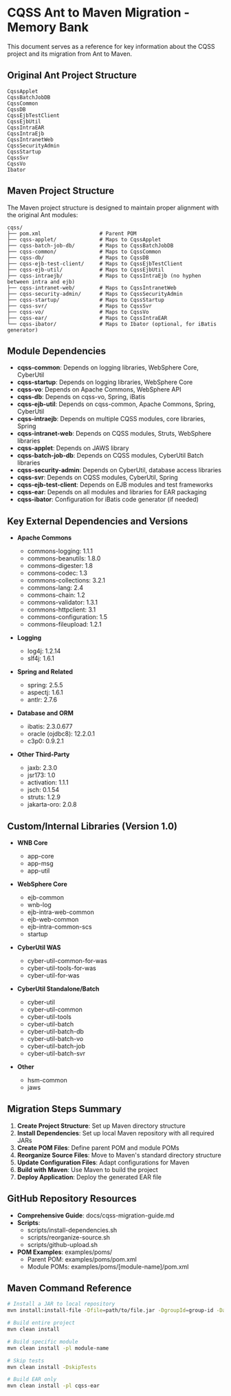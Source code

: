 # CQSS Ant to Maven Migration - Memory Bank

This document serves as a reference for key information about the CQSS project and its migration from Ant to Maven.

## Original Ant Project Structure

```
CqssApplet
CqssBatchJobDB
CqssCommon
CqssDB
CqssEjbTestClient
CqssEjbUtil
CqssIntraEAR
CqssIntraEjb
CqssIntranetWeb
CqssSecurityAdmin
CqssStartup
CqssSvr
CqssVo
Ibator
```

## Maven Project Structure

The Maven project structure is designed to maintain proper alignment with the original Ant modules:

```
cqss/
├── pom.xml                   # Parent POM
├── cqss-applet/              # Maps to CqssApplet
├── cqss-batch-job-db/        # Maps to CqssBatchJobDB
├── cqss-common/              # Maps to CqssCommon
├── cqss-db/                  # Maps to CqssDB
├── cqss-ejb-test-client/     # Maps to CqssEjbTestClient
├── cqss-ejb-util/            # Maps to CqssEjbUtil
├── cqss-intraejb/            # Maps to CqssIntraEjb (no hyphen between intra and ejb)
├── cqss-intranet-web/        # Maps to CqssIntranetWeb
├── cqss-security-admin/      # Maps to CqssSecurityAdmin
├── cqss-startup/             # Maps to CqssStartup
├── cqss-svr/                 # Maps to CqssSvr
├── cqss-vo/                  # Maps to CqssVo
├── cqss-ear/                 # Maps to CqssIntraEAR
└── cqss-ibator/              # Maps to Ibator (optional, for iBatis generator)
```

## Module Dependencies

- **cqss-common**: Depends on logging libraries, WebSphere Core, CyberUtil
- **cqss-startup**: Depends on logging libraries, WebSphere Core
- **cqss-vo**: Depends on Apache Commons, WebSphere API
- **cqss-db**: Depends on cqss-vo, Spring, iBatis
- **cqss-ejb-util**: Depends on cqss-common, Apache Commons, Spring, CyberUtil
- **cqss-intraejb**: Depends on multiple CQSS modules, core libraries, Spring
- **cqss-intranet-web**: Depends on CQSS modules, Struts, WebSphere libraries
- **cqss-applet**: Depends on JAWS library
- **cqss-batch-job-db**: Depends on CQSS modules, CyberUtil Batch libraries
- **cqss-security-admin**: Depends on CyberUtil, database access libraries
- **cqss-svr**: Depends on CQSS modules, CyberUtil, Spring
- **cqss-ejb-test-client**: Depends on EJB modules and test frameworks
- **cqss-ear**: Depends on all modules and libraries for EAR packaging
- **cqss-ibator**: Configuration for iBatis code generator (if needed)

## Key External Dependencies and Versions

- **Apache Commons**
  - commons-logging: 1.1.1
  - commons-beanutils: 1.8.0
  - commons-digester: 1.8
  - commons-codec: 1.3
  - commons-collections: 3.2.1
  - commons-lang: 2.4
  - commons-chain: 1.2
  - commons-validator: 1.3.1
  - commons-httpclient: 3.1
  - commons-configuration: 1.5
  - commons-fileupload: 1.2.1

- **Logging**
  - log4j: 1.2.14
  - slf4j: 1.6.1

- **Spring and Related**
  - spring: 2.5.5
  - aspectj: 1.6.1
  - antlr: 2.7.6

- **Database and ORM**
  - ibatis: 2.3.0.677
  - oracle (ojdbc8): 12.2.0.1
  - c3p0: 0.9.2.1

- **Other Third-Party**
  - jaxb: 2.3.0
  - jsr173: 1.0
  - activation: 1.1.1
  - jsch: 0.1.54
  - struts: 1.2.9
  - jakarta-oro: 2.0.8

## Custom/Internal Libraries (Version 1.0)

- **WNB Core**
  - app-core
  - app-msg
  - app-util

- **WebSphere Core**
  - ejb-common
  - wnb-log
  - ejb-intra-web-common
  - ejb-web-common
  - ejb-intra-common-scs
  - startup

- **CyberUtil WAS**
  - cyber-util-common-for-was
  - cyber-util-tools-for-was
  - cyber-util-for-was

- **CyberUtil Standalone/Batch**
  - cyber-util
  - cyber-util-common
  - cyber-util-tools
  - cyber-util-batch
  - cyber-util-batch-db
  - cyber-util-batch-vo
  - cyber-util-batch-job
  - cyber-util-batch-svr

- **Other**
  - hsm-common
  - jaws

## Migration Steps Summary

1. **Create Project Structure**: Set up Maven directory structure
2. **Install Dependencies**: Set up local Maven repository with all required JARs
3. **Create POM Files**: Define parent POM and module POMs
4. **Reorganize Source Files**: Move to Maven's standard directory structure
5. **Update Configuration Files**: Adapt configurations for Maven
6. **Build with Maven**: Use Maven to build the project
7. **Deploy Application**: Deploy the generated EAR file

## GitHub Repository Resources

- **Comprehensive Guide**: docs/cqss-migration-guide.md
- **Scripts**:
  - scripts/install-dependencies.sh
  - scripts/reorganize-source.sh
  - scripts/github-upload.sh
- **POM Examples**: examples/poms/
  - Parent POM: examples/poms/pom.xml
  - Module POMs: examples/poms/[module-name]/pom.xml

## Maven Command Reference

```bash
# Install a JAR to local repository
mvn install:install-file -Dfile=path/to/file.jar -DgroupId=group-id -DartifactId=artifact-id -Dversion=version -Dpackaging=jar -DlocalRepositoryPath=./cqss-repo/repository

# Build entire project
mvn clean install

# Build specific module
mvn clean install -pl module-name

# Skip tests
mvn clean install -DskipTests

# Build EAR only
mvn clean install -pl cqss-ear
```